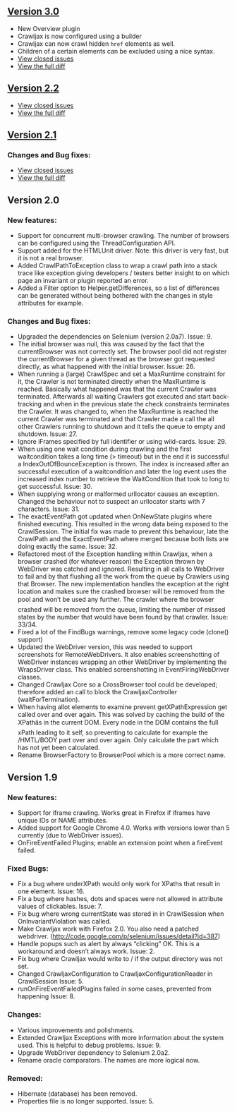 ## [Version 3.0](https://github.com/crawljax/crawljax/issues?milestone=3&state=closed)

* New Overview plugin
* Crawljax is now configured using a builder
* Crawljax can now crawl hidden `href` elements as well.
* Children of a certain elements can be excluded using a nice syntax.
* [View closed issues](https://github.com/crawljax/crawljax/issues?milestone=3&page=1&state=closed)
* [View the full diff](https://github.com/crawljax/crawljax/compare/crawljax-2.2...crawljax-3.0)


## [Version 2.2](https://github.com/crawljax/crawljax/issues?milestone=2&state=closed)

* [View closed issues](https://github.com/crawljax/crawljax/issues?milestone=2&page=1&state=closed)
* [View the full diff](https://github.com/crawljax/crawljax/compare/crawljax-2.1...crawljax-2.2)


## [Version 2.1](https://github.com/crawljax/crawljax/issues?milestone=1&state=closed)

### Changes and Bug fixes: 
* [View closed issues](https://github.com/crawljax/crawljax/issues?milestone=1&page=1&state=closed)
* [View the full diff](https://github.com/crawljax/crawljax/compare/crawljax-2.0...crawljax-2.1)


## Version 2.0
### New features:
* Support for concurrent multi-browser crawling. The number of browsers can be configured using the ThreadConfiguration API.
* Support added for the HTMLUnit driver. Note: this driver is very fast, but it is not a real browser.
* Added CrawlPathToException class to wrap a crawl path into a stack trace like exception giving developers / testers better insight to on which page an invariant or plugin reported an error.
* Added a Filter option to Helper.getDifferences, so a list of differences can be generated without being bothered with the changes in style attributes for example.

### Changes and Bug fixes:
* Upgraded the dependencies on Selenium (version 2.0a7).  Issue: 9.
* The initial browser was null, this was caused by the fact that the currentBrowser was not correctly set. The browser pool did not register the currentBrowser for a given thread as the browser got requested directly, as what happened with the initial browser.  Issue: 26.
* When running a (large) CrawlSpec and set a MaxRuntime constraint for it, the Crawler is not terminated directly when the MaxRuntime is reached. Basically what happened was that the current Crawler was terminated.  Afterwards all waiting Crawlers got executed and start back-tracking and when in the previous state the check  constraints terminates the Crawler. It was changed to, when the MaxRuntime is reached the current Crawler was terminated and that Crawler made a call the all other Crawlers running to shutdown and it tells the queue to empty and shutdown.  Issue: 27.
* Ignore iFrames specified by full identifier or using wild-cards.  Issue: 29.
* When using one wait condition during crawling and the first waitcondition takes a long time (> timeout) but in the end it is successful a IndexOutOfBounceException is thrown. The index is increased after an successful execution of a waitcondition and later the log event uses the increased index number to retrieve the WaitCondition that took to long to get successful.  Issue: 30.
* When supplying wrong or malformed urllocator causes an exception. Changed the behaviour not to suspect an urllocator starts with 7 characters.  Issue: 31.
* The exactEventPath got updated when OnNewState plugins where finished executing. This resulted in the wrong data being exposed to the CrawlSession. The initial fix was made to prevent this behaviour, late the CrawlPath and the ExactEventPath where merged because both lists are doing exactly the same.  Issue: 32.
* Refactored most of the Exception handling within Crawljax, when a browser crashed (for whatever reason) the Exception thrown by WebDriver was catched and ignored. Resulting in all calls to WebDriver to fail and by that flushing all the work from the queue by Crawlers using that Browser. The new implementation handles the exception at the right location and makes sure the crashed browser will be removed from the pool and won’t be used any further. The crawler where the browser crashed will be removed from the queue, limiting the number of missed states by the number that would have been found by that crawler.  Issue: 33/34.
* Fixed a lot of the FindBugs warnings, remove some legacy code (clone() support)
* Updated the WebDriver version, this was needed to support screenshots for RemoteWebDrivers. It also enables screenshotting of WebDriver instances wrapping an other WebDriver by implementing the WrapsDriver class. This enabled screenshotting in EventFiringWebDriver classes.
* Changed Crawljax Core so a CrossBrowser tool could be developed; therefore added an call to block the CrawljaxController (waitForTermination).
* When having allot elements to examine prevent getXPathExpression get called over and over again. This was solved by caching the build of the XPathâs in the current DOM. Every node in the DOM contains the full xPath leading to it self, so preventing to calculate for example the /HMTL/BODY part over and over again. Only calculate the part which has not yet been calculated.
* Rename BrowserFactory to BrowserPool which is a more correct name.

## Version 1.9
### New features:
* Support for iframe crawling. Works great in Firefox if iframes have unique IDs or NAME attributes.
* Added support for Google Chrome 4.0. Works with versions lower than 5 currently (due to WebDriver issues).
* OnFireEventFailed Plugins; enable an extension point when a fireEvent failed.

### Fixed Bugs:
* Fix a bug where underXPath would only work for XPaths that result in one element.  Issue: 16.
* Fix a bug where hashes, dots and spaces were not allowed in attribute values of clickables.  Issue: 7.
* Fix bug where wrong currentState was stored in in CrawlSession when OnInvariantViolation was called.
* Make Crawljax work with Firefox 2.0. You also need a patched webdriver. (http://code.google.com/p/selenium/issues/detail?id=387)
* Handle popups such as alert by always “clicking” OK. This is a workaround and doesn’t always work.  Issue: 2.
* Fix bug where Crawljax would write to / if the output directory was not set.
* Changed CrawljaxConfiguration to CrawljaxConfigurationReader in CrawlSession  Issue: 5.
* runOnFireEventFailedPlugins failed in some cases, prevented from happening  Issue: 8.

### Changes:
* Various improvements and polishments.
* Extended Crawljax Exceptions with more information about the system used. This is helpful to debug problems.  Issue: 9.
* Upgrade WebDriver dependency to Selenium 2.0a2.
*  Rename oracle comparators. The names are more logical now.

### Removed:
* Hibernate (database) has been removed.
* Properties file is no longer supported.  Issue: 5.
